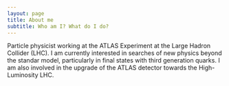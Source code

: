 ```yaml
---
layout: page
title: About me
subtitle: Who am I? What do I do? 
---
```


Particle physicist working at the ATLAS Experiment at the Large Hadron Collider (LHC). I am currently interested in searches of new physics beyond the standar model, particularly in final states with third generation quarks. I am also involved in the upgrade of the ATLAS detector towards the High-Luminosity LHC.
